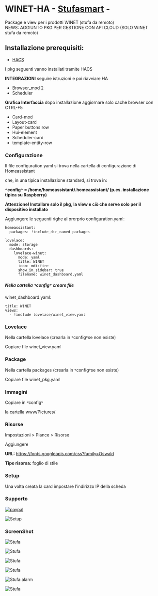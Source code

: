 # WINET-HA - [Stufasmart](http://stufasmart.it/) -
Package e view per i prodotti WINET (stufa da remoto)\
NEWS: AGGIUNTO PKG PER GESTIONE CON API CLOUD (SOLO WINET stufa da remoto)

## Installazione prerequisiti:

-	[HACS](https://www.hacs.xyz/)
  
I pkg seguenti vanno installati tramite HACS

  **INTEGRAZIONI** seguire istruzioni e poi riavviare HA
-	Browser_mod 2
-	Scheduler
  
  **Grafica Interfaccia** dopo installazione aggiornare solo cache browser con CTRL-F5

-	Card-mod
-	Layout-card
- Paper buttons row
- Hui-element
-	Scheduler-card
-	template-entity-row


### Configurazione

Il file configuration.yaml si trova nella cartella di configurazione di Homeassistant

che, in una tipica installazione standard, si trova in:

**˂config˃ = /home/homeassistant/.homeassistant/ (p.es.  installazione tipica su Raspberry)**

**Attenzione! Installare solo il pkg, la view e ciò che serve solo per il dispositivo installato**

Aggiungere le seguenti righe al prorprio configuration.yaml:

```
homeassistant:
  packages: !include_dir_named packages

lovelace:
  mode: storage
  dashboards:
    lovelace-winet:
      mode: yaml
      title: WINET
      icon: mdi:fire
      show_in_sidebar: true
      filename: winet_dashboard.yaml

```
 


##### Nella cartella ˂config˃ creare  file 
winet_dashboard.yaml:
```
title: WINET
views:
  - !include lovelace/winet_view.yaml
```


### Lovelace
Nella cartella lovelace  (crearla in ˂config˃se non esiste)

Copiare file winet_view.yaml

### Package

Nella cartella packages (crearla in ˂config˃se non esiste)

Copiare file winet_pkg.yaml

### Immagini
Copiare in ˂config˃

la cartella www/Pictures/
 
### Risorse
Impostazioni > Plance > Risorse

Aggiungere 

**URL:** https://fonts.googleapis.com/css?family=Oswald

**Tipo risorsa:** foglio di stile

### Setup

Una volta creata la card impostare l'indirizzo IP della scheda

### Supporto

[![paypal](https://www.paypalobjects.com/en_US/i/btn/btn_buynowCC_LG.gif)](https://www.paypal.com/donate/?business=paypal@poleguy.com&no_recurring=0&item_name=Payment+for+Stackoverflow+Example&item_number=Suggested+Price:+$7.99+USD&currency_code=USD)

![Setup](/www/Pictures/SetupIPWinet.png?raw=true "Setup")

### ScreenShot

![Stufa](/www/Pictures/card.png?raw=true "Card")

![Stufa](/www/Pictures/stove_on.png?raw=true "Status ACCESO")

![Stufa](/www/Pictures/stove_alarm.png?raw=true "Status ALARM")

![Stufa](/www/Pictures/stove_unmanaged.png?raw=true "Status UNMANAGED")

![Stufa alarm](/www/Pictures/stove_unknown.png?raw=true "Status UNKNOWN")

![Stufa](/www/Pictures/stove_final.png?raw=true "Status PULIZIA FINALE")
